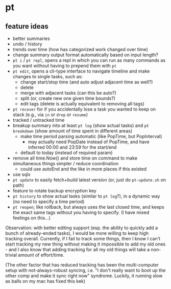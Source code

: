 # pt

## feature ideas

- better summaries
- undo / history
- trends over time (how has categorized work changed over time)
- change summary output format automatically based on input length?
- `pt i` / `pt repl`, opens a repl in which you can run as many commands as you want
  without having to prepend them with `pt`
- `pt edit`, opens a cli-type interface to navigate timeline and make changes to single tasks, such as:
  - change start/stop time (and auto adjust adjacent time as well?)
  - delete
  - merge with adjacent tasks (can this be auto?)
  - split (or, create new one given time bounds?)
  - edit tags (delete is actually equivalent to removing all tags)
- `pt recover` for if you accidentally lose a task you wanted to keep on stack (e.g., via `in` or `drop` or `resume`)
- tracked / untracked time
- breakup summary into at least `pt log` (show actual tasks) and `pt breakdown` (show amount of time spent in different areas)
  - make time period parsing automatic (like PopTime, but PopInterval)
    - may actually need PopDate instead of PopTime, and have inferred 00:00 and 23:59 for the start/end
  - default to today (instead of required param)
- remove all time.Now() and store time on command to make simultaneous things simpler / reduce coordination
  - could use autoEnd and the like in more places if this existed
- use sqlx
- `pt update` to easily fetch+build latest version (or, just do `pt-update.sh` on path)
- feature to rotate backup encryption key
- `pt history` to show actual tasks (similar to `pt log`?), in a dynamic way (no need to specify a time period)
- `pt reopen`; like rollback, but always uses the last closed time, and keeps the exact same tags without you having to specify. (I have mixed feelings on this...)

Observation: with better editing support (esp. the ability to quickly add a bunch of already-ended tasks), I would be more willing to keep high tracking overall. Currently, if I fail to track some things, then I know I can't start tracking my new thing without making it impossible to add my old ones - and I also know that adding tracking for all my old things will take a non-trivial amount of effort/time.

(The other factor that has reduced tracking has been the multi-computer setup with not-always-robust syncing, i.e. "I don't really want to boot up the other comp and make it sync right now" syndrome. Luckily, it running slow as balls on my mac has fixed this kek)
